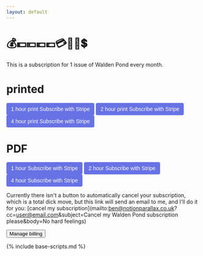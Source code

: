 ```yaml
---
layout: default
---
```


# 💰💵💴💶💷💳💸🤑💲

This is a subscription for 1 issue of Walden Pond every month.

<!-- Load Stripe.js on your website. -->
<script src="https://js.stripe.com/v3"></script>

<!-- Create a button that your customers click to complete their purchase. Customize the styling to suit your branding. -->

# printed

<button
  style="background-color:#6772E5;color:#FFF;padding:8px 12px;border:0;border-radius:4px;font-size:1em"
  id="checkout-button-plan_HGJqSiZXIdOaxk"
  role="link"
  class="disabled">
<span class="product-name">1 hour print</span>
<span class="sub-with-stripe">Subscribe with Stripe</span>
</button>
<button
  style="background-color:#6772E5;color:#FFF;padding:8px 12px;border:0;border-radius:4px;font-size:1em"
  id="checkout-button-plan_HGJvNc7jY9ZRrR"
  role="link"
  class="disabled">
<span class="product-name">2 hour print</span>
<span class="sub-with-stripe">Subscribe with Stripe</span>
</button>
<button
  style="background-color:#6772E5;color:#FFF;padding:8px 12px;border:0;border-radius:4px;font-size:1em"
  id="checkout-button-plan_HGJyibrCINh1Uf"
  role="link"
  class="disabled">
<span class="product-name">4 hour print</span>
<span class="sub-with-stripe">Subscribe with Stripe</span>
</button>

# PDF

<button
  style="background-color:#6772E5;color:#FFF;padding:8px 12px;border:0;border-radius:4px;font-size:1em"
  id="checkout-button-plan_HGK3aYMCcwkWcM"
  role="link"
  class="disabled">
<span class="product-name">1 hour</span>
<span class="sub-with-stripe">Subscribe with Stripe</span>
</button>
<button
  style="background-color:#6772E5;color:#FFF;padding:8px 12px;border:0;border-radius:4px;font-size:1em"
  id="checkout-button-plan_HGK2EUGJYdT4Ug"
  role="link"
  class="disabled">
<span class="product-name">2 hour</span>
<span class="sub-with-stripe">Subscribe with Stripe</span>
</button>
<button
  style="background-color:#6772E5;color:#FFF;padding:8px 12px;border:0;border-radius:4px;font-size:1em"
  id="checkout-button-plan_HGK2lal9ACxPNz"
  role="link"
  class="disabled">
<span class="product-name">4 hour</span>
<span class="sub-with-stripe">Subscribe with Stripe</span>
</button>

<div id="error-message"></div>

Currently there isn't a button to automatically cancel your subscription, which is a total dick move, but this link will send an email to me, and I'll do it for you: [cancel my subscription](mailto:ben@notionparallax.co.uk?cc=user@email.com&subject=Cancel my Walden Pond subscription please&body=No hard feelings)

<button id="manage-payment-button">Manage billing</button>

{% include base-scripts.md %}

<script src="js/payment.js"></script>
